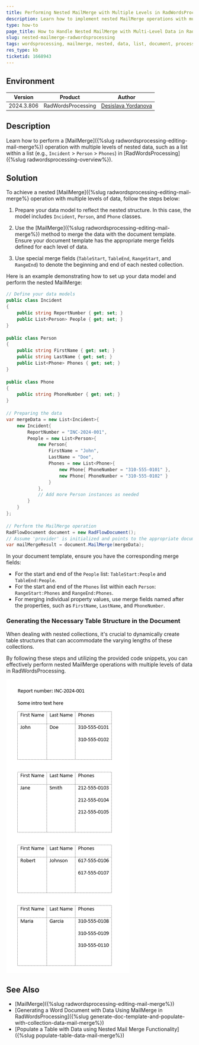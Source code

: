 ```yaml
---
title: Performing Nested MailMerge with Multiple Levels in RadWordsProcessing
description: Learn how to implement nested MailMerge operations with multiple levels of data, such as handling lists within lists, in RadWordsProcessing.
type: how-to
page_title: How to Handle Nested MailMerge with Multi-Level Data in RadWordsProcessing
slug: nested-mailmerge-radwordsprocessing
tags: wordsprocessing, mailmerge, nested, data, list, document, processing
res_type: kb
ticketid: 1668943
---
```


## Environment

| Version | Product | Author | 
| --- | --- | ---- | 
| 2024.3.806| RadWordsProcessing |[Desislava Yordanova](https://www.telerik.com/blogs/author/desislava-yordanova)| 

## Description

Learn how to perform a [MailMerge]({%slug radwordsprocessing-editing-mail-merge%}) operation with multiple levels of nested data, such as a list within a list (e.g., `Incident` > `Person` > `Phones`) in [RadWordsProcessing]({%slug radwordsprocessing-overview%}).

## Solution

To achieve a nested [MailMerge]({%slug radwordsprocessing-editing-mail-merge%} operation with multiple levels of data, follow the steps below:

1. Prepare your data model to reflect the nested structure. In this case, the model includes `Incident`, `Person`, and `Phone` classes.

2. Use the [MailMerge]({%slug radwordsprocessing-editing-mail-merge%}) method to merge the data with the document template. Ensure your document template has the appropriate merge fields defined for each level of data.

3. Use special merge fields (`TableStart`, `TableEnd`, `RangeStart`, and `RangeEnd`) to denote the beginning and end of each nested collection.

Here is an example demonstrating how to set up your data model and perform the nested MailMerge:

```csharp
// Define your data models
public class Incident
{
    public string ReportNumber { get; set; }
    public List<Person> People { get; set; }
}

public class Person
{
    public string FirstName { get; set; }
    public string LastName { get; set; }
    public List<Phone> Phones { get; set; }
}

public class Phone
{
    public string PhoneNumber { get; set; }
}

// Preparing the data
var mergeData = new List<Incident>{
    new Incident{
        ReportNumber = "INC-2024-001",
        People = new List<Person>{
            new Person{
                FirstName = "John",
                LastName = "Doe",
                Phones = new List<Phone>{
                    new Phone{ PhoneNumber = "310-555-0101" },
                    new Phone{ PhoneNumber = "310-555-0102" }
                }
            },
            // Add more Person instances as needed
        }
    }
};

// Perform the MailMerge operation
RadFlowDocument document = new RadFlowDocument();
// Assume 'provider' is initialized and points to the appropriate document format provider
var mailMergeResult = document.MailMerge(mergeData);
```

In your document template, ensure you have the corresponding merge fields:

- For the start and end of the `People` list: `TableStart:People` and `TableEnd:People`.
- For the start and end of the `Phones` list within each `Person`: `RangeStart:Phones` and `RangeEnd:Phones`.
- For merging individual property values, use merge fields named after the properties, such as `FirstName`, `LastName`, and `PhoneNumber`.

### Generating the Necessary Table Structure in the Document

When dealing with nested collections, it's crucial to dynamically create table structures that can accommodate the varying lengths of these collections.

By following these steps and utilizing the provided code snippets, you can effectively perform nested MailMerge operations with multiple levels of data in RadWordsProcessing.

![Nested mail merge](images/nested-mail-merge-result.png) 

## See Also

- [MailMerge]({%slug radwordsprocessing-editing-mail-merge%})
- [Generating a Word Document with Data Using MailMerge in RadWordsProcessing]({%slug generate-doc-template-and-populate-with-collection-data-mail-merge%})
- [Populate a Table with Data using Nested Mail Merge Functionality]({%slug populate-table-data-mail-merge%})
